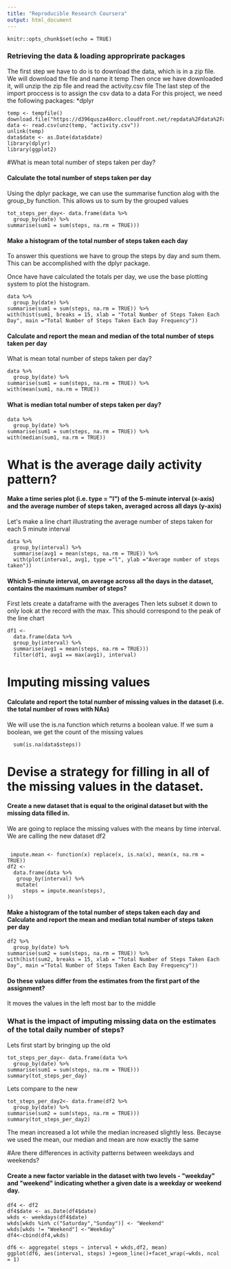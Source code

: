```yaml
---
title: "Reproducible Research Coursera"
output: html_document
---
```


```{r setup, include=FALSE}
knitr::opts_chunk$set(echo = TRUE)
```

### Retrieving the data & loading approprirate packages
The first step we have to do is to download the data, which is in a zip file. We will download the file and name it temp
Then once we have downloaded it, will unzip the zip file and read the activity.csv file
The last step of the import proccess is to assign the csv data to a data
For this project, we need the following packages:
*dplyr

```{r temp}
temp <- tempfile()
download.file("https://d396qusza40orc.cloudfront.net/repdata%2Fdata%2Factivity.zip",temp)
data <- read.csv(unz(temp, "activity.csv"))
unlink(temp)
data$date <- as.Date(data$date)
library(dplyr)
library(ggplot2)
```
#What is mean total number of steps taken per day?

#### Calculate the total number of steps taken per day
Using the dplyr package, we can use the summarise function alog with the group_by function. This allows us to sum by the grouped values
```{r data0}
tot_steps_per_day<- data.frame(data %>%
  group_by(date) %>%
summarise(sum1 = sum(steps, na.rm = TRUE)))

```
#### Make a histogram of the total number of steps taken each day

To answer this questions we have to group the steps by day and sum them. This can be accomplished with the dplyr package.

Once have have calculated the totals per day, we use the base plotting system to plot the histogram. 
```{r data}
data %>%
  group_by(date) %>%
summarise(sum1 = sum(steps, na.rm = TRUE)) %>%
with(hist(sum1, breaks = 15, xlab = "Total Number of Steps Taken Each Day", main ="Total Number of Steps Taken Each Day Frequency"))
```




#### Calculate and report the mean and median of the total number of steps taken per day

What is mean total number of steps taken per day?
```{r data1}
data %>%
  group_by(date) %>%
summarise(sum1 = sum(steps, na.rm = TRUE)) %>%
with(mean(sum1, na.rm = TRUE))
```
#### What is median total number of steps taken per day?
```{r data2}
data %>%
  group_by(date) %>%
summarise(sum1 = sum(steps, na.rm = TRUE)) %>%
with(median(sum1, na.rm = TRUE))
```


# What is the average daily activity pattern?
#### Make a time series plot (i.e. type = "l") of the 5-minute interval (x-axis) and the average number of steps taken, averaged across all days (y-axis)
Let's make a line chart illustrating the average number of steps taken for each 5 minute interval

``` {r data3}
data %>%
  group_by(interval) %>%
  summarise(avg1 = mean(steps, na.rm = TRUE)) %>%
  with(plot(interval, avg1, type ="l", ylab ="Average number of steps taken"))
```




#### Which 5-minute interval, on average across all the days in the dataset, contains the maximum number of steps?
First lets create a dataframe with the averages
Then lets subset it down to only look at the record with the max. This should correspond to the peak of the line chart

``` {r data 4}
df1 <- 
  data.frame(data %>%
  group_by(interval) %>%
  summarise(avg1 = mean(steps, na.rm = TRUE)))
  filter(df1, avg1 == max(avg1), interval)
```

# Imputing missing values

####  Calculate and report the total number of missing values in the dataset (i.e. the total number of rows with NAs)

We will use the is.na function which returns a boolean value. If we sum a boolean, we get the count of the missing values

``` {r data 5}
  sum(is.na(data$steps))
```


# Devise a strategy for filling in all of the missing values in the dataset.
####  Create a new dataset that is equal to the original dataset but with the missing data filled in.

We are going to replace the missing values with the means by time interval. 
We are calling the new dataset df2

``` {r data 6}

 impute.mean <- function(x) replace(x, is.na(x), mean(x, na.rm = TRUE))
df2 <-
  data.frame(data %>%
   group_by(interval) %>%
   mutate(
     steps = impute.mean(steps),
))
```

#### Make a histogram of the total number of steps taken each day and Calculate and report the mean and median total number of steps taken per day
``` {r data 7}
df2 %>%
  group_by(date) %>%
summarise(sum2 = sum(steps, na.rm = TRUE)) %>%
with(hist(sum2, breaks = 15, xlab = "Total Number of Steps Taken Each Day", main ="Total Number of Steps Taken Each Day Frequency"))
```

#### Do these values differ from the estimates from the first part of the assignment?
It moves the values in the left most bar to the middle

### What is the impact of imputing missing data on the estimates of the total daily number of steps?
Lets first start by bringing up the old
```{r data7}
tot_steps_per_day<- data.frame(data %>%
  group_by(date) %>%
summarise(sum1 = sum(steps, na.rm = TRUE)))
summary(tot_steps_per_day)
```
Lets compare to the new
```{r data8}
tot_steps_per_day2<- data.frame(df2 %>%
  group_by(date) %>%
summarise(sum2 = sum(steps, na.rm = TRUE)))
summary(tot_steps_per_day2)
```
The mean increased a lot while the median increased slightly less. Becayse we used the mean, our median and mean are now exactly the same

#Are there differences in activity patterns between weekdays and weekends?
#### Create a new factor variable in the dataset with two levels - "weekday" and "weekend" indicating whether a given date is a weekday or weekend day.
``` {r data9}
df4 <- df2
df4$date <- as.Date(df4$date)
wkds <- weekdays(df4$date)
wkds[wkds %in% c("Saturday","Sunday")] <- "Weekend"
wkds[wkds != "Weekend"] <-"Weekday"
df4<-cbind(df4,wkds)
```


``` {r data10}
df6 <- aggregate( steps ~ interval + wkds,df2, mean)
ggplot(df6, aes(interval, steps) )+geom_line()+facet_wrap(~wkds, ncol = 1)
```
